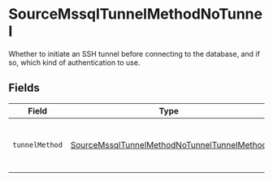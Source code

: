 # SourceMssqlTunnelMethodNoTunnel

Whether to initiate an SSH tunnel before connecting to the database, and if so, which kind of authentication to use.


## Fields

| Field                                                                                                             | Type                                                                                                              | Required                                                                                                          | Description                                                                                                       |
| ----------------------------------------------------------------------------------------------------------------- | ----------------------------------------------------------------------------------------------------------------- | ----------------------------------------------------------------------------------------------------------------- | ----------------------------------------------------------------------------------------------------------------- |
| `tunnelMethod`                                                                                                    | [SourceMssqlTunnelMethodNoTunnelTunnelMethod](../../models/shared/SourceMssqlTunnelMethodNoTunnelTunnelMethod.md) | :heavy_check_mark:                                                                                                | No ssh tunnel needed to connect to database                                                                       |
